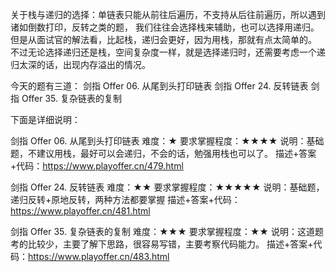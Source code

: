 关于栈与递归的选择：单链表只能从前往后遍历，不支持从后往前遍历，所以遇到诸如倒数打印，反转之类的题，
我们往往会选择栈来辅助，也可以选择用递归。但是从面试官的解法看，比起栈，递归会更好，因为用栈，那就有点太简单的。
不过无论选择递归还是栈，空间复杂度一样，就是选择递归时，还需要考虑一个递归太深的话，出现内存溢出的情况。

今天的题有三道：
剑指 Offer 06. 从尾到头打印链表
剑指 Offer 24. 反转链表
剑指 Offer 35. 复杂链表的复制

下面是详细说明：

剑指 Offer 06. 从尾到头打印链表
难度：★
要求掌握程度：★★★★
说明：基础题，不建议用栈，最好可以会递归，不会的话，勉强用栈也可以了。
描述+答案+代码：https://www.playoffer.cn/479.html

剑指 Offer 24. 反转链表
难度：★★
要求掌握程度：★★★★★
说明：基础题，递归反转+原地反转，两种方法都要掌握
描述+答案+代码：https://www.playoffer.cn/481.html

剑指 Offer 35. 复杂链表的复制
难度：★★★
要求掌握程度：★★
说明：这道题考的比较少，主要了解下思路，很容易写错，主要考察代码能力。
描述+答案+代码：https://www.playoffer.cn/483.html